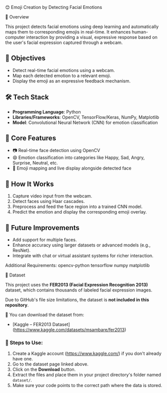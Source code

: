 😊 Emoji Creation by Detecting Facial Emotions

 📌 Overview

This project detects facial emotions using deep learning and automatically maps them to corresponding emojis in real-time.
It enhances human-computer interaction by providing a visual, expressive response based on the user's facial expression captured through a webcam.



## 🎯 Objectives

- Detect real-time facial emotions using a webcam.
- Map each detected emotion to a relevant emoji.
- Display the emoji as an expressive feedback mechanism.



## 🛠️ Tech Stack

- **Programming Language**: Python  
- **Libraries/Frameworks**: OpenCV, TensorFlow/Keras, NumPy, Matplotlib  
- **Model**: Convolutional Neural Network (CNN) for emotion classification



## 🧠 Core Features

- 📷 Real-time face detection using OpenCV
- 😄 Emotion classification into categories like Happy, Sad, Angry, Surprise, Neutral, etc.
- 🧩 Emoji mapping and live display alongside detected face



## 🧪 How It Works

1. Capture video input from the webcam.
2. Detect faces using Haar cascades.
3. Preprocess and feed the face region into a trained CNN model.
4. Predict the emotion and display the corresponding emoji overlay.



## 🚀 Future Improvements

- Add support for multiple faces.
- Enhance accuracy using larger datasets or advanced models (e.g., ResNet).
- Integrate with chat or virtual assistant systems for richer interaction.



Additional Requirements:
opencv-python
tensorflow
numpy
matplotlib

 📂 Dataset

This project uses the **FER2013 (Facial Expression Recognition 2013)** dataset, which contains thousands of labeled facial expression images.

Due to GitHub's file size limitations, the dataset is **not included in this repository**.

🔽 You can download the dataset from:

- [Kaggle – FER2013 Dataset] (https://www.kaggle.com/datasets/msambare/fer2013)

### 📌 Steps to Use:
1. Create a Kaggle account  (https://www.kaggle.com/) if you don't already have one.
2. Go to the dataset page linked above.
3. Click on the **Download** button.
4. Extract the files and place them in your project directory's folder named `dataset/`.
5. Make sure your code points to the correct path where the data is stored.



